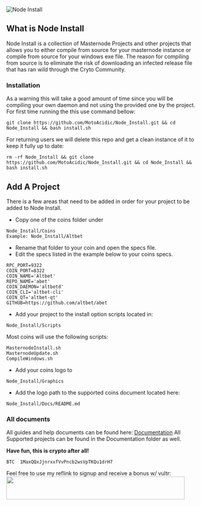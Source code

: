
![Node Install](https://github.com/MotoAcidic/Node_Install/blob/master/Graphics/NodeInstall.png)
## What is Node Install
Node Install is a collection of Masternode Projects and other projects that allows you to either compile from source for your masternode instance or
compile from source for your windows exe file. 
The reason for compiling from source is to eliminate the risk of downloading an infected release file that has ran wild through the Cryto Community.

### Installation
As a warning this will take a good amount of time since you will be compiling your own daemon and not using the provided one by the project.
For first time running the this use command bellow:

```
git clone https://github.com/MotoAcidic/Node_Install.git && cd Node_Install && bash install.sh
```

For returning users we will delete this repo and get a clean instance of it to keep it fully up to date:

```
rm -rf Node_Install && git clone https://github.com/MotoAcidic/Node_Install.git && cd Node_Install && bash install.sh
```

## Add A Project
There is a few areas that need to be added in order for your project to be added to Node Install.
- Copy one of the coins folder under 
```
Node_Install/Coins 
Example: Node_Install/Altbet
```
- Rename that folder to your coin and open the specs file.
- Edit the specs listed in the example below to your coins specs.
```
RPC_PORT=9322
COIN_PORT=8322
COIN_NAME='Altbet'
REPO_NAME='abet'
COIN_DAEMON='altbetd'
COIN_CLI='altbet-cli'
COIN_QT='altbet-qt'
GITHUB=https://github.com/altbet/abet
```
- Add your project to the install option scripts located in:
```
Node_Install/Scripts
```
Most coins will use the following scripts:
```
MasternodeInstall.sh
MasternodeUpdate.sh
CompileWindows.sh
```
- Add your coins logo to 
```
Node_Install/Graphics
```
- Add the logo path to the supported coins document located here:
```
Node_Install/Docs/README.md
```

### All documents
All guides and help documents can be found here: [Documentation](https://github.com/MotoAcidic/Node_Install/tree/master/Docs)
All Supported projects can be found in the Documentation folder as well.

**Have fun, this is crypto after all!**

```
BTC  1MaxQQxJjnrxxfVvPncb2wsVpTKQu1drH7
```

Feel free to use my reflink to signup and receive a bonus w/ vultr:
<a href="https://www.vultr.com/?ref=6903922"><img src="https://www.vultr.com/media/banner_2.png" width="468" height="60"></a>
